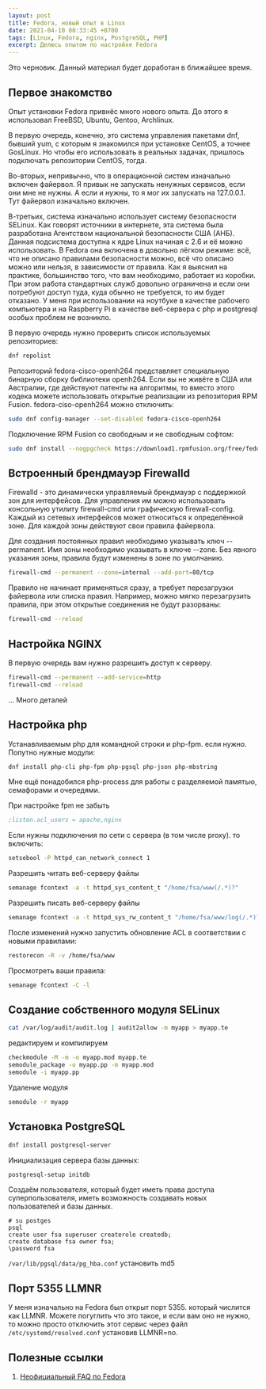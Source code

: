 ```yaml
---
layout: post
title: Fedora, новый опыт в Linux
date: 2021-04-10 00:33:45 +0700
tags: [Linux, Fedora, nginx, PostgreSQL, PHP]
excerpt: Делюсь опытом по настройке Fedora
---
```


Это черновик. Данный материал будет доработан в ближайшее время.

## Первое знакомство

Опыт установки Fedora привнёс много нового опыта. До этого я использовал FreeBSD, Ubuntu, Gentoo, Archlinux.

В первую очередь, конечно, это система управления пакетами dnf, бывший yum, с которым я знакомился при установке CentOS, а точнее GosLinux. Но чтобы его использовать в реальных задачах, пришлось подключать репозитории CentOS, тогда.

Во-вторых, непривычно, что в операционной систем изначально включен файервол. Я привык не запускать ненужных сервисов, если они мне не нужны. А если и нужны, то я мог их запускать на 127.0.0.1. Тут файервол изначально включен.

В-третьих, система изначально использует систему безопасности SELinux. Как говорят источники в интернете, эта система была разработана Агентством национальной безопасности США (АНБ). Данная подсистема доступна к ядре Linux начиная с 2.6 и её можно использовать. В Fedora она включена в довольно лёгком режиме: всё, что не описано правилами безопасности можно, всё что описано можно или нельзя, в зависимости от правила. Как я выяснил на практике, большинство того, что вам необходимо, работает из коробки. При этом работа стандартных служб довольно ограничена и если они потребуют доступ туда, куда обычно не требуется, то им будет отказано. У меня при использовании на ноутбуке в качестве рабочего компьютера и на Raspberry Pi в качестве веб-сервера с php и postgresql особых проблем не возникло.

В первую очередь нужно проверить список используемых репозиториев:

```bash
dnf repolist
```

Репозиторий fedora-cisco-openh264 представляет специальную бинарную сборку библиотеки openh264. Если вы не живёте в США или Австралии, где действуют патенты на алгоритмы, то вместо этого кодека можете использовать открытые реализации из репозитория RPM Fusion. fedora-ciso-openh264 можно отключить:

```bash
sudo dnf config-manager --set-disabled fedora-cisco-openh264
```

Подключение RPM Fusion со свободным и не свободным софтом:

```bash
sudo dnf install --nogpgcheck https://download1.rpmfusion.org/free/fedora/rpmfusion-free-release-$(rpm -E %fedora).noarch.rpm https://download1.rpmfusion.org/nonfree/fedora/rpmfusion-nonfree-release-$(rpm -E %fedora).noarch.rpm
```

## Встроенный брендмауэр Firewalld

Firewalld - это динамически управляемый брендмауэр с поддержкой зон для интерфейсов. Для управления им можно использовать консольную утилиту firewall-cmd или графическую firewall-config. Каждый из сетевых интерфейсов может относиться к определённой зоне. Для каждой зоны действуют свои правила файервола.

Для создания постоянных правил необходимо указывать ключ --permanent. Имя зоны необходимо указывать в ключе --zone. Без явного указания зоны, правила будут изменены в зоне по умолчанию.

```bash
firewall-cmd --permanent --zone=internal --add-port=80/tcp
```

Правило не начинает применяться сразу, а требует перезагрузки файервола или списка правил. Например, можно мягко перезагрузить правила, при этом открытые соединения не будут разорваны:

```bash
firewall-cmd --reload
```

## Настройка NGINX

В первую очередь вам нужно разрешить доступ к серверу.

```bash
firewall-cmd --permanent --add-service=http
firewall-cmd --reload
```

... Много деталей

## Настройка php

Устанавливаемым php для командной строки и php-fpm. если нужно. Попутно нужные модули:

```bash
dnf install php-cli php-fpm php-pgsql php-json php-mbstring
```

Мне ещё понадобился php-process для работы с разделяемой памятью, семафорами и очередями.

При настройке fpm не забыть

```ini
;listen.acl_users = apache,nginx
```

Если нужны подключения по сети с сервера (в том числе proxy). то включить:

```bash
setsebool -P httpd_can_network_connect 1
```

Разрешить читать веб-серверу файлы

```bash
semanage fcontext -a -t httpd_sys_content_t "/home/fsa/www(/.*)?"
```

Разрешить писать веб-серверу файлы

```bash
semanage fcontext -a -t httpd_sys_rw_content_t "/home/fsa/www/log(/.*)?"
```

После изменений нужно запустить обновление ACL в соответствии с новыми правилами:

```bash
restorecon -R -v /home/fsa/www
```

Просмотреть ваши правила:

```bash
semanage fcontext -C -l
```

## Создание собственного модуля SELinux

```bash
cat /var/log/audit/audit.log | audit2allow -m myapp > myapp.te
```

редактируем и компилируем

```bash
checkmodule -M -m -o myapp.mod myapp.te
semodule_package -o myapp.pp -m myapp.mod
semodule -i myapp.pp
```

Удаление модуля

```bash
semodule -r myapp
```

## Установка PostgreSQL

```bash
dnf install postgresql-server
```

Инициализация сервера базы данных:

```bash
postgresql-setup initdb
```

Создаём пользователя, который будет иметь права доступа суперпользователя, иметь возможность создавать новых пользователей и базы данных.

```console
# su postges
psql
create user fsa superuser createrole createdb;
create database fsa owner fsa;
\password fsa
```

`/var/lib/pgsql/data/pg_hba.conf` установить md5

## Порт 5355 LLMNR

У меня изначально на Fedora был открыт порт 5355. который числится как LLMNR. Можете погуглить что это такое, и если вам оно не нужно, то можно просто отключить этот сервис через файл `/etc/systemd/resolved.conf` установив LLMNR=no.

## Полезные ссылки

1. [Неофициальный FAQ по Fedora](https://russianfedora.github.io/FAQ/)
